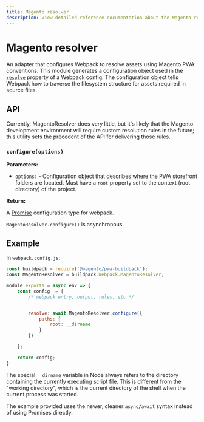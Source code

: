 ```yaml
---
title: Magento resolver
description: View detailed reference documentation about the Magento resolver webpack plugin in the PWA Studio framework.
---
```


# Magento resolver

An adapter that configures Webpack to resolve assets using Magento PWA conventions.
This module generates a configuration object used in the [`resolve`][] property of a Webpack config.
The configuration object tells Webpack how to traverse the filesystem structure for assets required in source files.

[`resolve`]: https://webpack.js.org/configuration/resolve/

## API

Currently, MagentoResolver does very little, but it's likely that the Magento development environment will require custom resolution rules in the future; this utility sets the precedent of the API for delivering those rules.

### `configure(options)`

**Parameters:**

- `options:` - Configuration object that describes where the PWA storefront folders are located. Must have a `root` property set to the context (root directory) of the project.

**Return:**

A [Promise][] configuration type for webpack.

[promise]: https://webpack.js.org/configuration/configuration-types/#exporting-a-promise

<InlineAlert variant="info" slots="text"/>

`MagentoResolver.configure()` is asynchronous.

## Example

In `webpack.config.js`:

```js
const buildpack = require('@magento/pwa-buildpack');
const MagentoResolver = buildpack.Webpack.MagentoResolver;

module.exports = async env => {
    const config  = {
        /* webpack entry, output, rules, etc */


        resolve: await MagentoResolver.configure({
            paths: {
                root: __dirname
            }
        })

    };

    return config;
}
```

The special `__dirname` variable in Node always refers to the directory containing the currently executing script file.
This is different from the "working directory", which is the current directory of the shell when the current process was started.

<InlineAlert variant="info" slots="text"/>

The example provided uses the newer, cleaner `async/await` syntax instead of using Promises directly.
